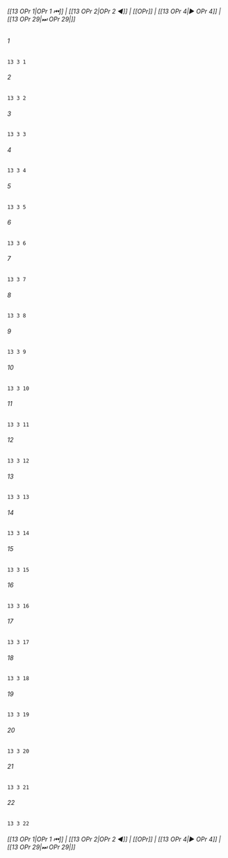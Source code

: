 
###### [[13 OPr 1|OPr 1 ⏮]] | [[13 OPr 2|OPr 2 ◀]] | [[OPr]] | [[13 OPr 4|▶ OPr 4]] | [[13 OPr 29|⏭ OPr 29|]]

###### 1
``` verse
13 3 1 
```
###### 2
``` verse
13 3 2 
```
###### 3
``` verse
13 3 3 
```
###### 4
``` verse
13 3 4 
```
###### 5
``` verse
13 3 5 
```
###### 6
``` verse
13 3 6 
```
###### 7
``` verse
13 3 7 
```
###### 8
``` verse
13 3 8 
```
###### 9
``` verse
13 3 9 
```
###### 10
``` verse
13 3 10 
```
###### 11
``` verse
13 3 11 
```
###### 12
``` verse
13 3 12 
```
###### 13
``` verse
13 3 13 
```
###### 14
``` verse
13 3 14 
```
###### 15
``` verse
13 3 15 
```
###### 16
``` verse
13 3 16 
```
###### 17
``` verse
13 3 17 
```
###### 18
``` verse
13 3 18 
```
###### 19
``` verse
13 3 19 
```
###### 20
``` verse
13 3 20 
```
###### 21
``` verse
13 3 21 
```
###### 22
``` verse
13 3 22 
```

###### [[13 OPr 1|OPr 1 ⏮]] | [[13 OPr 2|OPr 2 ◀]] | [[OPr]] | [[13 OPr 4|▶ OPr 4]] | [[13 OPr 29|⏭ OPr 29|]]

